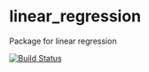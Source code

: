 # linear_regression
Package for linear regression

[![Build Status](https://travis-ci.org/pedism/LR.svg?branch=master)](https://travis-ci.org/pedism/LR)
